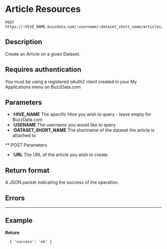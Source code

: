 # Article Resources

    POST https://:HIVE_NAME.buzzdata.com/:username/:dataset_short_name/articles/

## Description

Create an Article on a given Dataset.

## Requires authentication

You must be using a registered oAuth2 client created in your My Applications menu on BuzzData.com

## Parameters

- **:HIVE_NAME** The specific Hive you wish to query - leave empty for BuzzData.com
- **:USENAME** The username you would like to query
- **:DATASET_SHORT_NAME** The shortname of the dataset the article is attached to

** POST Parameters

- **:URL** The URL of the article you wish to create. 

## Return format

A JSON packet indicating the success of the operation.

## Errors

***

## Example

**Return**

      { 'success': 'ok' }
    
